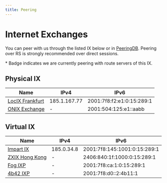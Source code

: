 ```yaml
---
title: Peering
---
```


# Internet Exchanges

You can peer with us through the listed IX below or in [PeeringDB](https://www.peeringdb.com/asn/150289). Peering over RS is strongly recommended over direct sessions.

\* Badge <Badge type="tip" text="RS" /> indicates we are currently peering with route servers of this IX.

## Physical IX

| Name                                                                                | IPv4         | IPv6                      |
| ----------------------------------------------------------------------------------- | ------------ | ------------------------- |
| [LocIX Frankfurt](https://www.peeringdb.com/ix/2084) <Badge type="tip" text="RS" /> | 185.1.167.77 | 2001:7f8:f2:e1:0:15:289:1 |
| [ONIX Exchange](https://www.peeringdb.com/ix/4059) <Badge type="tip" text="RS" />   | -            | 2001:504:125:e1::aabb     |

## Virtual IX

| Name                                                                               | IPv4       | IPv6                         |
| ---------------------------------------------------------------------------------- | ---------- | ---------------------------- |
| [Impart IX](https://www.peeringdb.com/ix/4185) <Badge type="tip" text="RS" />      | 185.0.34.8 | 2001:7f8:145:1001:0:15:289:1 |
| [ZXIX Hong Kong](https://www.peeringdb.com/ix/3246) <Badge type="tip" text="RS" /> | -          | 2406:840:1f:1000:0:15:289:1  |
| [Fog IXP](https://www.peeringdb.com/ix/3756) <Badge type="info" text="ERROR" />    | -          | 2001:7f8:ca:1:0:15:289:1     |
| [4b42 IXP](https://www.peeringdb.com/ix/2447) <Badge type="tip" text="RS" />       | -          | 2001:7f8:d0::2:4b11:1        |

